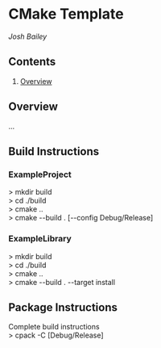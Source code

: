 # CMake Template
*Josh Bailey*<br />

## Contents
1. [Overview](#overview)

## Overview
...

## Build Instructions

### ExampleProject
\> mkdir build<br />
\> cd ./build<br />
\> cmake ..<br />
\> cmake --build . [--config Debug/Release]<br />

### ExampleLibrary
\> mkdir build<br />
\> cd ./build<br />
\> cmake ..<br />
\> cmake --build . --target install

## Package Instructions
Complete build instructions<br />
\> cpack -C \[Debug/Release]